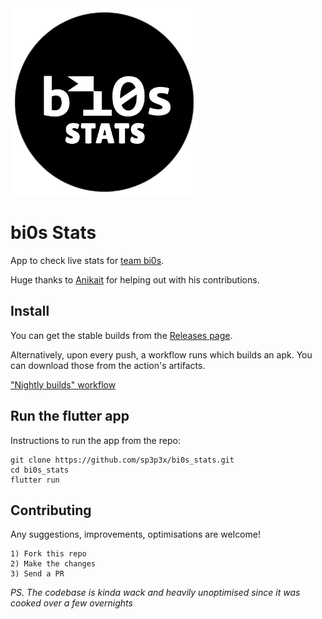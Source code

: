 <img src="misc/logo/bi0s_stats_logo.png" alt="logo" width="300" height="300">

# bi0s Stats

App to check live stats for [team bi0s](bi0s.in).

Huge thanks to [Anikait](https://github.com/br34dcrumb) for helping out with his contributions.

## Install

You can get the stable builds from the [Releases page](https://github.com/sp3p3x/bi0s_stats/releases).

Alternatively, upon every push, a workflow runs which builds an apk. You can download those from the action's artifacts.

["Nightly builds" workflow](https://github.com/sp3p3x/bi0s_stats/actions)

## Run the flutter app

Instructions to run the app from the repo:

```
git clone https://github.com/sp3p3x/bi0s_stats.git
cd bi0s_stats
flutter run
```

## Contributing

Any suggestions, improvements, optimisations are welcome!

```
1) Fork this repo
2) Make the changes
3) Send a PR
```

*PS. The codebase is kinda wack and heavily unoptimised since it was cooked over a few overnights*